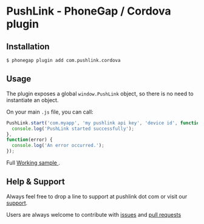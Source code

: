 # PushLink - PhoneGap / Cordova plugin

## Installation

```
$ phonegap plugin add com.pushlink.cordova
```
## Usage

The plugin exposes a global `window.PushLink` object, so there is no need to instantiate an object.

On your main `.js` file, you can call:

```javascript
PushLink.start('com.myapp', 'my pushlink api key', 'device id', function() {
  console.log('PushLink started successfully');
},
function(error) {
  console.log('An error occurred.');
});
```

Full [Working sample ](https://github.com/pushlink/pushlink-phonegap-sample).


## Help & Support

Always feel free to drop a line to support at pushlink dot com or visit our [support](https://www.push-link.com/support.xhtml).

Users are always welcome to contribute with [issues](https://github.com/pushlink/pushlink-phonegap/issues) and [pull requests](https://github.com/pushlink/pushlink-phonegap/pulls)

